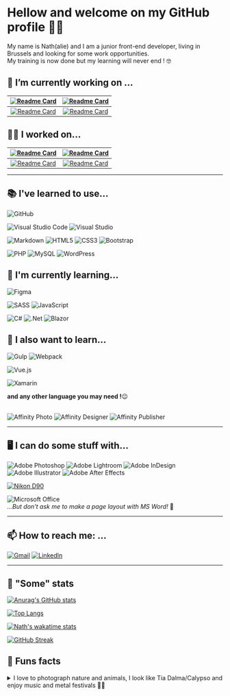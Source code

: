 # Hellow and welcome on my GitHub profile 👋🏾

My name is Nath(alie) and I am a junior front-end developer, living in Brussels and looking for some work opportunities.  
My training is now done but my learning will never end ! 🤓

## 🔨 I’m currently working on ...

|[![Readme Card](https://github-readme-stats.vercel.app/api/pin/?username=nathalie-anneessens&repo=100DaysOfCode&theme=midnight-purple)](https://github.com/nathalie-anneessens/100DaysOfCode)|[![Readme Card](https://github-readme-stats.vercel.app/api/pin/?username=nathalie-anneessens&repo=SASS-SCSS-101&theme=midnight-purple)](https://github.com/nathalie-anneessens/SASS-SCSS-101)|
| :---: | :---: |
|[![Readme Card](https://github-readme-stats.vercel.app/api/pin/?username=nathalie-anneessens&repo=Adopt-a-Tree&theme=midnight-purple)](https://github.com/nathalie-anneessens/Adopt-a-Tree)|[![Readme Card](https://github-readme-stats.vercel.app/api/pin/?username=nathalie-anneessens&repo=advanced-CSS&theme=midnight-purple)](https://github.com/nathalie-anneessens/advanced-CSS)|


  
## 💪🏾 I worked on... 

|[![Readme Card](https://github-readme-stats.vercel.app/api/pin/?username=nathalie-anneessens&repo=WordPress-theme-creation-101&theme=midnight-purple)](https://github.com/nathalie-anneessens/WordPress-theme-creation-101)|[![Readme Card](https://github-readme-stats.vercel.app/api/pin/?username=nathalie-anneessens&repo=KingLeo-micro-chatbot&theme=midnight-purple)](https://github.com/nathalie-anneessens/KingLeo-micro-chatbot)|
| :---: | :---: |
|[![Readme Card](https://github-readme-stats.vercel.app/api/pin/?username=nathalie-anneessens&repo=restaurant-css-framework&theme=midnight-purple)](https://github.com/nathalie-anneessens/restaurant-css-framework)|[![Readme Card](https://github-readme-stats.vercel.app/api/pin/?username=nathalie-anneessens&repo=getflixProject&theme=midnight-purple)](https://github.com/nathalie-anneessens/getflixProject)|

---

## 📚 I've learned to use...
<p><img alt="GitHub" src="https://img.shields.io/badge/github-%23121011.svg?style=for-the-badge&logo=github&logoColor=white"/></p>
<p><img alt="Visual Studio Code" src="https://img.shields.io/badge/VisualStudioCode-0078d7.svg?style=for-the-badge&logo=visual-studio-code&logoColor=white"/> <img alt="Visual Studio" src="https://img.shields.io/badge/VisualStudio-5C2D91.svg?style=for-the-badge&logo=visual-studio&logoColor=white"/></p>
<p><img alt="Markdown" src="https://img.shields.io/badge/markdown-%23000000.svg?style=for-the-badge&logo=markdown&logoColor=white"/> 
<img alt="HTML5" src="https://img.shields.io/badge/html5-%23E34F26.svg?style=for-the-badge&logo=html5&logoColor=white"/> 
<img alt="CSS3" src="https://img.shields.io/badge/css3-%231572B6.svg?style=for-the-badge&logo=css3&logoColor=white"/> 
<img alt="Bootstrap" src="https://img.shields.io/badge/bootstrap-%23563D7C.svg?style=for-the-badge&logo=bootstrap&logoColor=white"/>

<p><img alt="PHP" src="https://img.shields.io/badge/php-%23777BB4.svg?style=for-the-badge&logo=php&logoColor=white"/>
<img alt="MySQL" src="https://img.shields.io/badge/mysql-%2300f.svg?style=for-the-badge&logo=mysql&logoColor=white"/>  <img alt="WordPress" src="https://img.shields.io/badge/WordPress-%23117AC9.svg?style=for-the-badge&logo=WordPress&logoColor=white"/></p>

  

## 📖 I'm currently learning... 
<p><img alt="Figma" src="https://img.shields.io/badge/figma-%23F24E1E.svg?style=for-the-badge&logo=figma&logoColor=white"/> 
</p>


<p><img alt="SASS" src="https://img.shields.io/badge/SASS-hotpink.svg?style=for-the-badge&logo=SASS&logoColor=white"/> <img alt="JavaScript" src="https://img.shields.io/badge/javascript-%23323330.svg?style=for-the-badge&logo=javascript&logoColor=%23F7DF1E"/></p>
<p></p>

<p><img alt="C#" src="https://img.shields.io/badge/c%23-%23239120.svg?style=for-the-badge&logo=c-sharp&logoColor=white"/>  <img alt=".Net" src="https://img.shields.io/badge/.NET-5C2D91?style=for-the-badge&logo=.net&logoColor=white"/> <img alt="Blazor" src="https://img.shields.io/badge/blazor-%235C2D91.svg?style=for-the-badge&logo=blazor&logoColor=white"/></p>

<p></p>
<!-- <p><img alt="Azure" src="https://img.shields.io/badge/azure-%230072C6.svg?style=for-the-badge&logo=azure-devops&logoColor=white"/></p> -->
  

## 🧾 I also want to learn...
<p><img alt="Gulp" src="https://img.shields.io/badge/GULP-%23CF4647.svg?style=for-the-badge&logo=gulp&logoColor=white"/> 
 <img alt="Webpack" src="https://img.shields.io/badge/webpack-%238DD6F9.svg?style=for-the-badge&logo=webpack&logoColor=black"/></p>
<p>
<img alt="Vue.js" src="https://img.shields.io/badge/vuejs-%2335495e.svg?style=for-the-badge&logo=vue-dot-js&logoColor=%234FC08D"/></p>

<p><img alt="Xamarin" src="https://img.shields.io/badge/Xamarin-3199DC?style=for-the-badge&logo=xamarin&logoColor=white"/></p>

<p><strong>and any other language you may need !</strong>😉<br><br></p>




![Affinity Photo](https://img.shields.io/badge/-Affinity_Photo-informational?style=for-the-badge&logo=affinityphoto&labelColor=7f4cd3&logoColor=white&color=f497ff)
![Affinity Designer](https://img.shields.io/badge/-Affinity_Designer-informational?style=for-the-badge&logo=affinitydesigner&labelColor=1473bf&logoColor=white&color=52d1fb)
![Affinity Publisher](https://img.shields.io/badge/-Affinity_Publisher-informational?style=for-the-badge&logo=affinitypublisher&labelColor=ca234c&logoColor=white&color=ffa766)

---

## 🖥️ I can do some stuff with...
![Adobe Photoshop](https://img.shields.io/badge/-Adobe_Photoshop-informational?style=for-the-badge&logo=adobephotoshop&labelColor=3C327B&logoColor=white&color=4FCCFE)
![Adobe Lightroom](https://img.shields.io/badge/-Adobe_Lightroom-informational?style=for-the-badge&logo=adobelightroom&labelColor=2D3246&logoColor=white&color=B4D6E0)
![Adobe InDesign](https://img.shields.io/badge/-Adobe_InDesign-informational?style=for-the-badge&logo=adobeindesign&labelColor=562F44&logoColor=white&color=E749A0)
![Adobe Illustrator](https://img.shields.io/badge/-Adobe_Illustrator-informational?style=for-the-badge&logo=adobeillustrator&labelColor=5F4B26&logoColor=white&color=FBBB4D)
![Adobe After Effects](https://img.shields.io/badge/-Adobe_After_Effects-informational?style=for-the-badge&logo=adobeaftereffects&labelColor=393665&logoColor=white&color=CF96FD)

[![Nikon D90](https://img.shields.io/badge/Nikon-D90-informational?style=for-the-badge&logo=&labelColor=010101&logoColor=white&color=f1e117)](https://www.flickr.com/photos/50882489@N02/albums)

<p><img alt="Microsoft Office" src="https://img.shields.io/badge/Microsoft_Office-D83B01?style=for-the-badge&logo=microsoft-office&logoColor=white" /><br><em>...But don't ask me to make a page layout with MS Word! </em>🥺</p>


---

## 📫 How to reach me: ...
<p><a href="mailto:nathalie.anneessens@gmail.com"><img alt="Gmail" src="https://img.shields.io/badge/Gmail-D14836?style=for-the-badge&logo=gmail&logoColor=white"/></a>
<a href="https://www.linkedin.com/in/nathalieanneessens/"><img alt="LinkedIn" src="https://img.shields.io/badge/linkedin-%230077B5.svg?style=for-the-badge&logo=linkedin&logoColor=white"/></a>
</p>

---


## 👀 "Some" stats
[![Anurag's GitHub stats](https://github-readme-stats.vercel.app/api?username=nathalie-anneessens&show_icons=true&count_private=true&theme=midnight-purple)](https://github.com/anuraghazra/github-readme-stats)

[![Top Langs](https://github-readme-stats.vercel.app/api/top-langs/?username=nathalie-anneessens&layout=compact&count_private=true&theme=midnight-purple)](https://github.com/anuraghazra/github-readme-stats)

<!-- [![trophy](https://github-profile-trophy.vercel.app/?username=nathalie-anneessens&column=3&margin-w=15&margin-h=15&theme=onedark)](https://github.com/nathalie-anneessens/github-profile-trophy) -->
[![Nath's wakatime stats](https://github-readme-stats.vercel.app/api/wakatime?username=@nath_a&layout=compact)](https://wakatime.com/@nath_a)

[![GitHub Streak](https://github-readme-streak-stats.herokuapp.com/?user=nathalie-anneessens&theme=midnight-purple)](https://git.io/streak-stats)


## 🤪 Funs facts
<details><summary>I love to photograph nature and animals, I look like Tia Dalma/Calypso and enjoy music and metal festivals 🤘🏾</summary>
 
<img src="img/banner-fun-facts.jpg" alt="Banner fun facts">
</details>
<!-- RESSOURCES : -->

<!--GITHUB PROFILE 101 TUTORIAL :  
- https://dev.to/supritha/how-to-have-an-awesome-github-profile-1969 -->

<!-- STATS : 
- https://github.com/anuraghazra/github-readme-stats>
- https://github.com/DenverCoder1/github-readme-streak-stats -->

<!-- BADGES : 
- https://naereen.github.io/badges/
- https://github.com/Ileriayo/markdown-badges -->

<!-- COLOR EMOJIS : 
- https://emojipedia.org/emoji/ -->

<!--  PHOTOGRAPHER FROM MOTOCULTOR 2015 : 
- François Lampin -->
